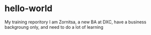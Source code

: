 # hello-world
My training reporitory
I am Zornitsa, a new BA at DXC, have a business backgroung only, and need to do a lot of learning
